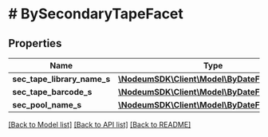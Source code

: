 # # BySecondaryTapeFacet

## Properties

Name | Type | Description | Notes
------------ | ------------- | ------------- | -------------
**sec_tape_library_name_s** | [**\NodeumSDK\Client\Model\ByDateFacetBuckets**](ByDateFacetBuckets.md) |  | [optional] 
**sec_tape_barcode_s** | [**\NodeumSDK\Client\Model\ByDateFacetBuckets**](ByDateFacetBuckets.md) |  | [optional] 
**sec_pool_name_s** | [**\NodeumSDK\Client\Model\ByDateFacetBuckets**](ByDateFacetBuckets.md) |  | [optional] 

[[Back to Model list]](../../README.md#documentation-for-models) [[Back to API list]](../../README.md#documentation-for-api-endpoints) [[Back to README]](../../README.md)


